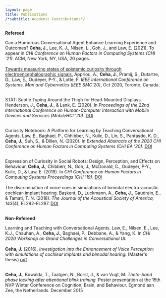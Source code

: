 ```yaml
---
layout: page
title: Publications
/*subtitle: Academic Contributions*/
---
```

**Refereed**

Can a Humorous Conversational  Agent Enhance Learning Experience and Outcomes? **Ceha, J.**, Lee, K. J., Nilsen, L., Goh, J., and Law, E. (2021). To appear in _CHI Conference on Human Factors in Computing Systems (CHI '21)._ ACM, New York, NY, USA, 20 pages.
<br>
<br>
[Towards measuring states of epistemic curiosity through electroencephalographic signals.](http://conf.papercept.net/proceedings/SMC20/0770.pdf) Appriou, A., **Ceha, J.**, Pramij, S., Dutartre, D., Law, E., Oudeyer, P-Y., & Lotte, F. _IEEE International Conference on Systems, Man and Cybernetics (IEEE SMC'20)_, Oct 2020, Toronto, Canada.
<br>
<br>

STAT: Subtle Typing Around the Thigh for Head-Mounted Displays. Henderson, J., **Ceha, J.**, & Lank, E. (2020). In _Proceedings of the 22nd International Conference on Human-Computer Interaction with Mobile Devices and Services (MobileHCI '20)_. [DOI](https://doi.org/10.1145/3379503.3403549)
<br>
<br>

Curiosity Notebook: A Platform for Learning by Teaching Conversational Agents. Law, E., Baghaei, P., Chhibber, N., Kulic, D., Lin, S., Pantasdo, K. D., **Ceha, J.**, Suh, S., & Dillen, N. (2020). In _Extended Abstracts of the 2020 CHI Conference on Human Factors in Computing Systems (CHI EA '20)_. [DOI](https://doi.org/10.1145/3334480.3382783)
<br>
<br>

Expression of Curiosity in Social Robots: Design, Perception, and Effects on Behaviour. **Ceha, J.**, Chibberr, N., Goh, J., McDonald, C., Oudeyer, P-Y., Kulic, D., & Law, E. (2019).  In _CHI Conference on Human Factors in Computing Systems Proceedings (CHI '19)_. [DOI](https://doi.org/10.1145/3290605.3300636)
<br>
<br>
The discrimination of voice cues in simulations of bimodal electro-acoustic cochlear-implant hearing. Başkent, D., Luckmann, A., **Ceha, J.**, Gaudrain, E., & Tamati, T. N. (2018). _The Journal of the Acoustical Society of America, 143_(4), EL292-EL297. [DOI](https://doi.org/10.1121/1.5034171)
<br>
<br>


**Non-Refereed**

Learning and Teaching with Conversational Agents. Law, E., Nilsen, E., Lee, K.J., Chauhan, A., **Ceha, J.**, Baghaei, P., Debbane, A., & Yang, K. In _CHI 2020 Workshop on Grand Challenges in Conversational UI._
<br>
<br>
**Ceha, J.** (2016). _Investigation into the Enhancement of Voice Perception: with simulations of cochlear implants and bimodal hearing._ (Master's thesis) [pdf](https://jceha.github.io/NewRepo/J.M.Ceha_MasterThesis2016.pdf)
<br>
<br>

**Ceha, J.**, Buwalda, T., Taatgen, N., Borst, J., & van Vugt, M. _Theta-band phase locking after attentional blink training._ Poster presentation at the 15th NVP Winter Conference on Cognition, Brain, and Behaviour. Egmond aan Zee, the Netherlands. December 2015

